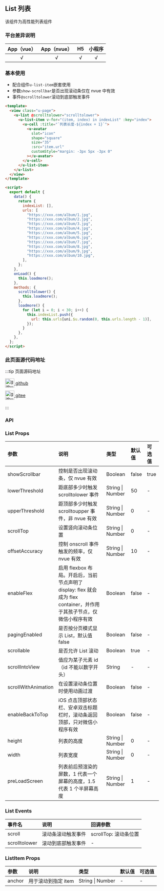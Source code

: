 ## List 列表

<demo-model url="/pages/componentsC/list/list"></demo-model>

该组件为高性能列表组件

### 平台差异说明

| App（vue） | App（nvue） | H5  | 小程序 |
| :--------: | :---------: | :-: | :----: |
|     √      |      √      |  √  |   √    |

### 基本使用

- 配合组件`u-list-item`嵌套使用
- 参数`show-scrollbar`是否出现滚动条仅在 nvue 中有效
- 事件`@scrolltolower`滚动到底部触发事件

```html
<template>
  <view class="u-page">
    <u-list @scrolltolower="scrolltolower">
      <u-list-item v-for="(item, index) in indexList" :key="index">
        <u-cell :title="`列表长度-${index + 1}`">
          <u-avatar
            slot="icon"
            shape="square"
            size="35"
            :src="item.url"
            customStyle="margin: -3px 5px -3px 0"
          ></u-avatar>
        </u-cell>
      </u-list-item>
    </u-list>
  </view>
</template>

<script>
  export default {
    data() {
      return {
        indexList: [],
        urls: [
          "https://xxx.com/album/1.jpg",
          "https://xxx.com/album/2.jpg",
          "https://xxx.com/album/3.jpg",
          "https://xxx.com/album/4.jpg",
          "https://xxx.com/album/5.jpg",
          "https://xxx.com/album/6.jpg",
          "https://xxx.com/album/7.jpg",
          "https://xxx.com/album/8.jpg",
          "https://xxx.com/album/9.jpg",
          "https://xxx.com/album/10.jpg",
        ],
      };
    },
    onLoad() {
      this.loadmore();
    },
    methods: {
      scrolltolower() {
        this.loadmore();
      },
      loadmore() {
        for (let i = 0; i < 30; i++) {
          this.indexList.push({
            url: this.urls[uni.$u.random(0, this.urls.length - 1)],
          });
        }
      },
    },
  };
</script>
```

### 此页面源代码地址

:::tip 页面源码地址
<br/>

<a href="https://github.com/umicro/uView2.0/blob/master/pages/componentsC/list/list.nvue" target="_blank" style="display: flex;align-items: center">
   <img height="30" src="https://vkceyugu.cdn.bspapp.com/VKCEYUGU-8f7e1d02-dcb1-46ba-90db-ae32fea44f22/4b2bf3e5-68ad-4a15-b0d1-00b7a5246eab.png" title="github" width="30"/>&nbsp;github
</a>

<a href="https://gitee.com/umicro/uView2.0/blob/master/pages/componentsC/list/list.nvue" target="_blank" style="display: flex;align-items: center;margin-top: 10px">
   <img height="30" src="https://vkceyugu.cdn.bspapp.com/VKCEYUGU-8f7e1d02-dcb1-46ba-90db-ae32fea44f22/0d0bc2dc-64e3-4ea1-a641-9c23d198e36d.png" title="github" width="30"/>&nbsp;gitee
</a>

<br/>
:::

### API

### List Props

| 参数                | 说明                                                                                                                  | 类型                 | 默认值 | 可选值 |
| :------------------ | :-------------------------------------------------------------------------------------------------------------------- | :------------------- | :----- | :----- |
| showScrollbar       | 控制是否出现滚动条，仅 nvue 有效                                                                                      | Boolean              | false  | true   |
| lowerThreshold      | 距底部多少时触发 scrolltolower 事件                                                                                   | String &#124; Number | 50     | -      |
| upperThreshold      | 距顶部多少时触发 scrolltoupper 事件，非 nvue 有效                                                                     | String &#124; Number | 0      | -      |
| scrollTop           | 设置竖向滚动条位置                                                                                                    | String &#124; Number | 0      | -      |
| offsetAccuracy      | 控制 onscroll 事件触发的频率，仅 nvue 有效                                                                            | String &#124; Number | 10     | -      |
| enableFlex          | 启用 flexbox 布局。开启后，当前节点声明了 display: flex 就会成为 flex container，并作用于其孩子节点，仅微信小程序有效 | Boolean              | false  | -      |
| pagingEnabled       | 是否按分页模式显示 List，默认值 false                                                                                 | Boolean              | false  | -      |
| scrollable          | 是否允许 List 滚动                                                                                                    | Boolean              | true   | -      |
| scrollIntoView      | 值应为某子元素 id（id 不能以数字开头）                                                                                | String               | -      | -      |
| scrollWithAnimation | 在设置滚动条位置时使用动画过渡                                                                                        | Boolean              | false  | -      |
| enableBackToTop     | iOS 点击顶部状态栏、安卓双击标题栏时，滚动条返回顶部，只对微信小程序有效                                              | Boolean              | false  | -      |
| height              | 列表的高度                                                                                                            | String &#124; Number | 0      | -      |
| width               | 列表宽度                                                                                                              | String &#124; Number | 0      | -      |
| preLoadScreen       | 列表前后预渲染的屏数，1 代表一个屏幕的高度，1.5 代表 1 个半屏幕高度                                                   | String &#124; Number | 1      | -      |

### List Events

| 事件名        | 说明               | 回调参数              |
| :------------ | :----------------- | :-------------------- |
| scroll        | 滚动条滚动触发事件 | scrollTop: 滚动条位置 |
| scrolltolower | 滚动到底部触发事件 | -                     |

### ListItem Props

| 参数   | 说明                | 类型                 | 默认值 | 可选值 |
| :----- | :------------------ | :------------------- | :----- | :----- |
| anchor | 用于滚动到指定 item | String &#124; Number | -      | -      |
